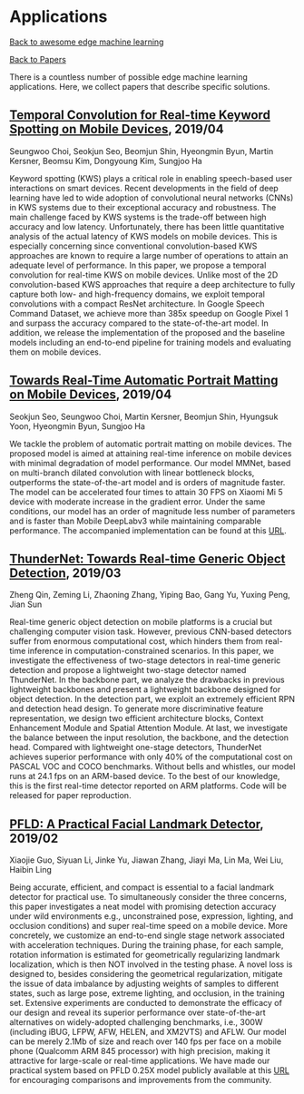 # Applications
[Back to awesome edge machine learning](https://github.com/bisonai/awesome-edge-machine-learning)

[Back to Papers](https://github.com/bisonai/awesome-edge-machine-learning/tree/master/Papers)

There is a countless number of possible edge machine learning applications. Here, we collect papers that describe specific solutions.


## [Temporal Convolution for Real-time Keyword Spotting on Mobile Devices](https://arxiv.org/abs/1904.03814), 2019/04
Seungwoo Choi, Seokjun Seo, Beomjun Shin, Hyeongmin Byun, Martin Kersner, Beomsu Kim, Dongyoung Kim, Sungjoo Ha

Keyword spotting (KWS) plays a critical role in enabling speech-based user interactions on smart devices. Recent developments in the field of deep learning have led to wide adoption of convolutional neural networks (CNNs) in KWS systems due to their exceptional accuracy and robustness. The main challenge faced by KWS systems is the trade-off between high accuracy and low latency. Unfortunately, there has been little quantitative analysis of the actual latency of KWS models on mobile devices. This is especially concerning since conventional convolution-based KWS approaches are known to require a large number of operations to attain an adequate level of performance. In this paper, we propose a temporal convolution for real-time KWS on mobile devices. Unlike most of the 2D convolution-based KWS approaches that require a deep architecture to fully capture both low- and high-frequency domains, we exploit temporal convolutions with a compact ResNet architecture. In Google Speech Command Dataset, we achieve more than 385x speedup on Google Pixel 1 and surpass the accuracy compared to the state-of-the-art model. In addition, we release the implementation of the proposed and the baseline models including an end-to-end pipeline for training models and evaluating them on mobile devices.


## [Towards Real-Time Automatic Portrait Matting on Mobile Devices](https://arxiv.org/abs/1904.03816), 2019/04
Seokjun Seo, Seungwoo Choi, Martin Kersner, Beomjun Shin, Hyungsuk Yoon, Hyeongmin Byun, Sungjoo Ha

We tackle the problem of automatic portrait matting on mobile devices. The proposed model is aimed at attaining real-time inference on mobile devices with minimal degradation of model performance. Our model MMNet, based on multi-branch dilated convolution with linear bottleneck blocks, outperforms the state-of-the-art model and is orders of magnitude faster. The model can be accelerated four times to attain 30 FPS on Xiaomi Mi 5 device with moderate increase in the gradient error. Under the same conditions, our model has an order of magnitude less number of parameters and is faster than Mobile DeepLabv3 while maintaining comparable performance. The accompanied implementation can be found at this [URL](https://github.com/hyperconnect/MMNet).

## [ThunderNet: Towards Real-time Generic Object Detection](https://arxiv.org/abs/1903.11752), 2019/03
Zheng Qin, Zeming Li, Zhaoning Zhang, Yiping Bao, Gang Yu, Yuxing Peng, Jian Sun

Real-time generic object detection on mobile platforms is a crucial but challenging computer vision task. However, previous CNN-based detectors suffer from enormous computational cost, which hinders them from real-time inference in computation-constrained scenarios. In this paper, we investigate the effectiveness of two-stage detectors in real-time generic detection and propose a lightweight two-stage detector named ThunderNet. In the backbone part, we analyze the drawbacks in previous lightweight backbones and present a lightweight backbone designed for object detection. In the detection part, we exploit an extremely efficient RPN and detection head design. To generate more discriminative feature representation, we design two efficient architecture blocks, Context Enhancement Module and Spatial Attention Module. At last, we investigate the balance between the input resolution, the backbone, and the detection head. Compared with lightweight one-stage detectors, ThunderNet achieves superior performance with only 40% of the computational cost on PASCAL VOC and COCO benchmarks. Without bells and whistles, our model runs at 24.1 fps on an ARM-based device. To the best of our knowledge, this is the first real-time detector reported on ARM platforms. Code will be released for paper reproduction.


## [PFLD: A Practical Facial Landmark Detector](https://arxiv.org/abs/1902.10859), 2019/02
Xiaojie Guo, Siyuan Li, Jinke Yu, Jiawan Zhang, Jiayi Ma, Lin Ma, Wei Liu, Haibin Ling

Being accurate, efficient, and compact is essential to a facial landmark detector for practical use. To simultaneously consider the three concerns, this paper investigates a neat model with promising detection accuracy under wild environments e.g., unconstrained pose, expression, lighting, and occlusion conditions) and super real-time speed on a mobile device. More concretely, we customize an end-to-end single stage network associated with acceleration techniques. During the training phase, for each sample, rotation information is estimated for geometrically regularizing landmark localization, which is then NOT involved in the testing phase. A novel loss is designed to, besides considering the geometrical regularization, mitigate the issue of data imbalance by adjusting weights of samples to different states, such as large pose, extreme lighting, and occlusion, in the training set. Extensive experiments are conducted to demonstrate the efficacy of our design and reveal its superior performance over state-of-the-art alternatives on widely-adopted challenging benchmarks, i.e., 300W (including iBUG, LFPW, AFW, HELEN, and XM2VTS) and AFLW. Our model can be merely 2.1Mb of size and reach over 140 fps per face on a mobile phone (Qualcomm ARM 845 processor) with high precision, making it attractive for large-scale or real-time applications. We have made our practical system based on PFLD 0.25X model publicly available at this [URL](http://sites.google.com/view/xjguo/fld) for encouraging comparisons and improvements from the community.


